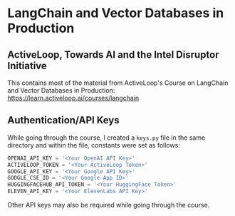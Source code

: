 # LangChain and Vector Databases in Production 
## ActiveLoop, Towards AI and the Intel Disruptor Initiative
This contains most of the material from ActiveLoop's Course on LangChain and Vector Databases in Production: https://learn.activeloop.ai/courses/langchain

## Authentication/API Keys
While going through the course, I created a `keys.py` file in the same directory and within the file, 
constants were set as follows:

```python
OPENAI_API_KEY = '<Your OpenAI API Key>'
ACTIVELOOP_TOKEN = '<Your ActiveLoop Token>'
GOOGLE_API_KEY = '<Your Google API Key>'
GOOGLE_CSE_ID = '<Your Google App ID>'
HUGGINGFACEHUB_API_TOKEN = '<Your HuggingFace Token>'
ELEVEN_API_KEY = '<Your ElevenLabs API Key>'
```
Other API keys may also be required while going through the course.
